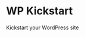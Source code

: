 WP Kickstart
===============================================================================

Kickstart your WordPress site